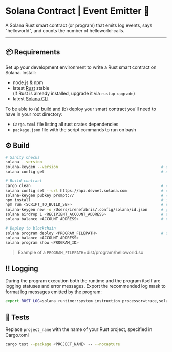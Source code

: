 # Solana Contract | Event Emitter :satellite:
A Solana Rust smart contract (or program) that emits log events, says "helloworld", and counts the number of helloworld-calls.

---

## :package: Requirements
Set up your development environment to write a Rust smart contract on Solana. Install:

 - node.js & npm
 - latest [Rust](https://rustup.rs/) stable <br/>
   (if Rust is already installed, upgrade it via `rustup upgrade`)
 - latest [Solana CLI](https://docs.solana.com/cli/install-solana-cli-tools)

To be able to (a) build and (b) deploy your smart contract you'll need to have in your root directory:

 - `Cargo.toml` file listing all rust crates dependencies
 - `package.json` file with the script commands to run on bash


## :gear: Build
```bash
# Sanity Checks
solana --version                                            
solana-keygen --version                                             # ensure keygen is installed
solana config get                                                   # ensure devnet path exists

# Build contract
cargo clean                                                         # clean up rust files
solana config set --url https://api.devnet.solana.com               # declare path to devnet
solana-keygen pubkey prompt://                                      # (optional) derive a pubkey from a seed phrase and a passphrase
npm install                                                         # install npm dependencies
npm run <SCRIPT_TO_BUILD_SBF>                                       # run a build script contained in package.json
solana-keygen new -o /Users/irenefabris/.config/solana/id.json      # generate new keypair and save it locally
solana airdrop 1 <RECIPIENT_ACCOUNT_ADDRESS>                        # airdrop devnet SOL to a wallet address
solana balance <ACCOUNT_ADDRESS>                                    # check account balance

# Deploy to blockchain
solana program deploy <PROGRAM_FILEPATH>                            # deploy to location of the program's shared object (the program binary .so)
solana balance <ACCOUNT_ADDRESS>  
solana program show <PROGRAM_ID>
```

> Example of a `PROGRAM_FILEPATH`=dist/program/helloworld.so



## :bangbang: Logging
During the program execution both the runtime and the program itself are logging statuses and error messages. Export the recommended log mask to format log messages emitted by the program:
```bash
export RUST_LOG=solana_runtime::system_instruction_processor=trace,solana_runtime::message_processor=info,solana_bpf_loader=debug,solana_rbpf=debug
```


## :test_tube: Tests
Replace `project_name` with the name of your Rust project, specified in Cargo.toml
```bash
cargo test --package <PROJECT_NAME> -- --nocapture
```